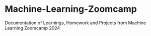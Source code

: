 # Machine-Learning-Zoomcamp
Documentation of Learnings, Homework and Projects from Machine Learning Zoomcamp 2024
